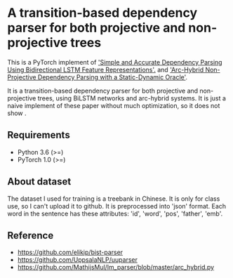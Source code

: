 # A transition-based dependency parser for both projective and non-projective trees
This is a PyTorch implement of ['Simple and Accurate Dependency Parsing Using Bidirectional LSTM Feature Representations'.](https://aclweb.org/anthology/Q16-1023) and ['Arc-Hybrid Non-Projective Dependency Parsing with a Static-Dynamic Oracle'](https://www.aclweb.org/anthology/W17-6314).

It is a transition-based dependency parser for both projective and non-projective trees, using BiLSTM networks and arc-hybrid systems.
It is just a naive implement of these paper without much optimization, so it does not show .

## Requirements
+ Python 3.6 (>=)
+ PyTorch 1.0 (>=)

## About dataset
The dataset I used for training is a treebank in Chinese. It is only for class use, so I can't upload it to github.
It is preprocessed into 'json' format. Each word in the sentence has these attributes: 'id', 'word', 'pos', 'father', 'emb'.

## Reference
+ https://github.com/elikip/bist-parser
+ https://github.com/UppsalaNLP/uuparser
+ https://github.com/MathijsMul/lm_parser/blob/master/arc_hybrid.py
